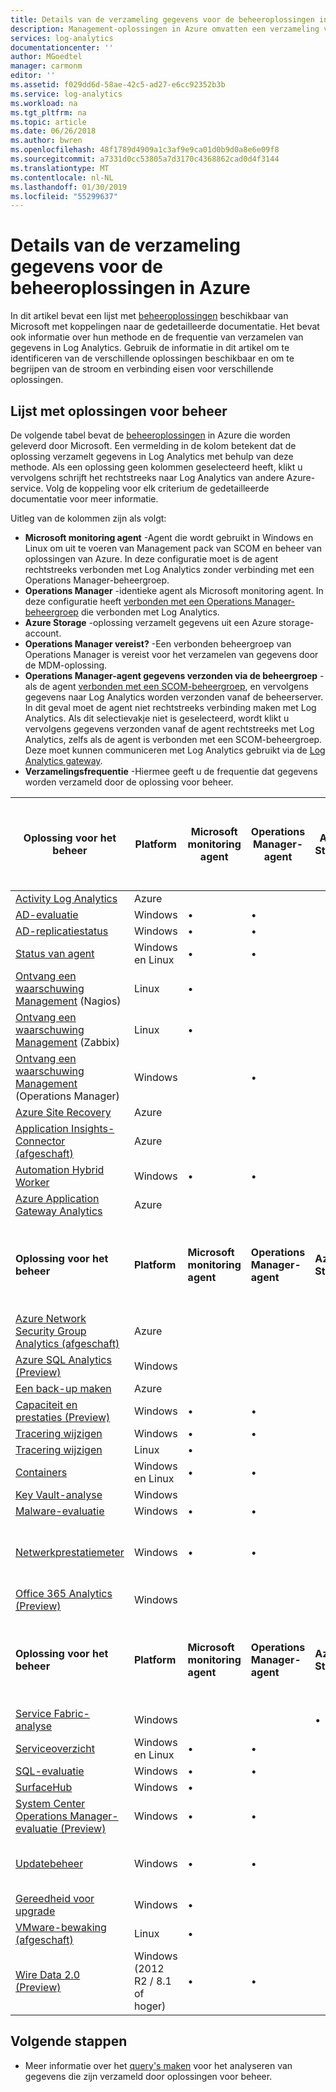 ```yaml
---
title: Details van de verzameling gegevens voor de beheeroplossingen in Azure | Microsoft Docs
description: Management-oplossingen in Azure omvatten een verzameling van logica, visualisatie en gegevensverzameling gegevensverzamelingsregels waarmee metrische gegevens gedraaid rondom een specifiek probleemgebied.  In dit artikel bevat een lijst van beschikbare oplossingen van Microsoft en informatie over hun methode en de frequentie van verzamelen van gegevens.
services: log-analytics
documentationcenter: ''
author: MGoedtel
manager: carmonm
editor: ''
ms.assetid: f029dd6d-58ae-42c5-ad27-e6cc92352b3b
ms.service: log-analytics
ms.workload: na
ms.tgt_pltfrm: na
ms.topic: article
ms.date: 06/26/2018
ms.author: bwren
ms.openlocfilehash: 48f1789d4909a1c3af9e9ca01d0b9d0a8e6e09f8
ms.sourcegitcommit: a7331d0cc53805a7d3170c4368862cad0d4f3144
ms.translationtype: MT
ms.contentlocale: nl-NL
ms.lasthandoff: 01/30/2019
ms.locfileid: "55299637"
---
```

# <a name="data-collection-details-for-management-solutions-in-azure"></a>Details van de verzameling gegevens voor de beheeroplossingen in Azure
In dit artikel bevat een lijst met [beheeroplossingen](solutions.md) beschikbaar van Microsoft met koppelingen naar de gedetailleerde documentatie.  Het bevat ook informatie over hun methode en de frequentie van verzamelen van gegevens in Log Analytics.  Gebruik de informatie in dit artikel om te identificeren van de verschillende oplossingen beschikbaar en om te begrijpen van de stroom en verbinding eisen voor verschillende oplossingen. 

## <a name="list-of-management-solutions"></a>Lijst met oplossingen voor beheer

De volgende tabel bevat de [beheeroplossingen](solutions.md) in Azure die worden geleverd door Microsoft. Een vermelding in de kolom betekent dat de oplossing verzamelt gegevens in Log Analytics met behulp van deze methode.  Als een oplossing geen kolommen geselecteerd heeft, klikt u vervolgens schrijft het rechtstreeks naar Log Analytics van andere Azure-service. Volg de koppeling voor elk criterium de gedetailleerde documentatie voor meer informatie.

Uitleg van de kolommen zijn als volgt:

- **Microsoft monitoring agent** -Agent die wordt gebruikt in Windows en Linux om uit te voeren van Management pack van SCOM en beheer van oplossingen van Azure. In deze configuratie moet is de agent rechtstreeks verbonden met Log Analytics zonder verbinding met een Operations Manager-beheergroep. 
- **Operations Manager** -identieke agent als Microsoft monitoring agent. In deze configuratie heeft [verbonden met een Operations Manager-beheergroep](../../azure-monitor/platform/om-agents.md) die verbonden met Log Analytics. 
-  **Azure Storage** -oplossing verzamelt gegevens uit een Azure storage-account. 
- **Operations Manager vereist?** -Een verbonden beheergroep van Operations Manager is vereist voor het verzamelen van gegevens door de MDM-oplossing. 
- **Operations Manager-agent gegevens verzonden via de beheergroep** - als de agent [verbonden met een SCOM-beheergroep](../../azure-monitor/platform/om-agents.md), en vervolgens gegevens naar Log Analytics worden verzonden vanaf de beheerserver. In dit geval moet de agent niet rechtstreeks verbinding maken met Log Analytics. Als dit selectievakje niet is geselecteerd, wordt klikt u vervolgens gegevens verzonden vanaf de agent rechtstreeks met Log Analytics, zelfs als de agent is verbonden met een SCOM-beheergroep. Deze moet kunnen communiceren met Log Analytics gebruikt via de [Log Analytics gateway](../../azure-monitor/platform/gateway.md).
- **Verzamelingsfrequentie** -Hiermee geeft u de frequentie dat gegevens worden verzameld door de oplossing voor beheer. 



| **Oplossing voor het beheer** | **Platform** | **Microsoft monitoring agent** | **Operations Manager-agent** | **Azure Storage** | **Operations Manager vereist?** | **Operations Manager-agent gegevens verzonden via de beheergroep** | **Verzamelingsfrequentie** |
| --- | --- | --- | --- | --- | --- | --- | --- |
| [Activity Log Analytics](../../azure-monitor/platform/collect-activity-logs.md) | Azure | | | | | | op de melding |
| [AD-evaluatie](../../azure-monitor/insights/ad-assessment.md) |Windows |&#8226; |&#8226; | | |&#8226; |7 dagen |
| [AD-replicatiestatus](../../azure-monitor/insights/ad-replication-status.md) |Windows |&#8226; |&#8226; | | |&#8226; |5 dagen |
| [Status van agent](solution-agenthealth.md) | Windows en Linux | &#8226; | &#8226; | | | &#8226; | 1 minuut |
| [Ontvang een waarschuwing Management](../../azure-monitor/platform/alert-management-solution.md) (Nagios) |Linux |&#8226; | | | | |bij ontvangst |
| [Ontvang een waarschuwing Management](../../azure-monitor/platform/alert-management-solution.md) (Zabbix) |Linux |&#8226; | | | | |1 minuut |
| [Ontvang een waarschuwing Management](../../azure-monitor/platform/alert-management-solution.md) (Operations Manager) |Windows | |&#8226; | |&#8226; |&#8226; |3 minuten |
| [Azure Site Recovery](../../site-recovery/site-recovery-overview.md) | Azure | | | | | | N.v.t. |
| [Application Insights-Connector (afgeschaft)](../../azure-monitor/platform/app-insights-connector.md) | Azure | | | |  |  | op de melding |
| [Automation Hybrid Worker](../../automation/automation-hybrid-runbook-worker.md) | Windows | &#8226; | &#8226; |  |  |  | N.v.t. |
| [Azure Application Gateway Analytics](../../azure-monitor/insights/azure-networking-analytics.md) | Azure |  |  |  |  |  | op de melding |
| **Oplossing voor het beheer** | **Platform** | **Microsoft monitoring agent** | **Operations Manager-agent** | **Azure Storage** | **Operations Manager vereist?** | **Operations Manager-agent gegevens verzonden via de beheergroep** | **Verzamelingsfrequentie** |
| [Azure Network Security Group Analytics (afgeschaft)](../../azure-monitor/insights/azure-networking-analytics.md) | Azure |  |  |  |  |  | op de melding |
| [Azure SQL Analytics (Preview)](../../azure-monitor/insights/azure-sql.md) | Windows | | | | | | 1 minuut |
| [Een back-up maken](https://azure.microsoft.com/resources/templates/101-backup-oms-monitoring/) | Azure |  |  |  |  |  | op de melding |
| [Capaciteit en prestaties (Preview)](../../azure-monitor/insights/capacity-performance.md) |Windows |&#8226; |&#8226; | | |&#8226; |bij ontvangst |
| [Tracering wijzigen](../../automation/automation-change-tracking.md) |Windows |&#8226; |&#8226; | | |&#8226; |elk uur |
| [Tracering wijzigen](../../automation/automation-change-tracking.md) |Linux |&#8226; | | | | |elk uur |
| [Containers](../../azure-monitor/insights/containers.md) | Windows en Linux | &#8226; | &#8226; |  |  |  | 3 minuten |
| [Key Vault-analyse](../../azure-monitor/insights/azure-key-vault.md) |Windows | | | | | |op de melding |
| [Malware-evaluatie](../../security-center/security-center-install-endpoint-protection.md) |Windows |&#8226; |&#8226; | | |&#8226; |elk uur |
| [Netwerkprestatiemeter](../../azure-monitor/insights/network-performance-monitor.md) | Windows | &#8226; | &#8226; |  |  |  | Aantal-TCP-handshakes om de vijf seconden, gegevens verzonden om de 3 minuten |
| [Office 365 Analytics (Preview)](solution-office-365.md) |Windows | | | | | |op de melding |
| **Oplossing voor het beheer** | **Platform** | **Microsoft monitoring agent** | **Operations Manager-agent** | **Azure Storage** | **Operations Manager vereist?** | **Operations Manager-agent gegevens verzonden via de beheergroep** | **Verzamelingsfrequentie** |
| [Service Fabric-analyse](../../service-fabric/service-fabric-diagnostics-oms-setup.md) |Windows | | |&#8226; | | |5 minuten |
| [Serviceoverzicht](../../azure-monitor/insights/service-map.md) | Windows en Linux | &#8226; | &#8226; |  |  |  | 15 seconden |
| [SQL-evaluatie](../../azure-monitor/insights/sql-assessment.md) |Windows |&#8226; |&#8226; | | |&#8226; |7 dagen |
| [SurfaceHub](../../azure-monitor/insights/surface-hubs.md) |Windows |&#8226; | | | | |bij ontvangst |
| [System Center Operations Manager-evaluatie (Preview)](../../azure-monitor/insights/scom-assessment.md) | Windows | &#8226; | &#8226; |  |  | &#8226; | zeven dagen |
| [Updatebeheer](../../automation/automation-update-management.md) | Windows |&#8226; |&#8226; | | |&#8226; |ten minste 2 keer per dag en 15 minuten na de installatie van een update |
| [Gereedheid voor upgrade](https://docs.microsoft.com/windows/deployment/upgrade/upgrade-readiness-get-started) | Windows | &#8226; |  |  |  |  | 2 dagen |
| [VMware-bewaking (afgeschaft)](../../azure-monitor/insights/vmware.md) | Linux | &#8226; |  |  |  |  | 3 minuten |
| [Wire Data 2.0 (Preview)](../../azure-monitor/insights/wire-data.md) |Windows (2012 R2 / 8.1 of hoger) |&#8226; |&#8226; | | | | 1 minuut |




## <a name="next-steps"></a>Volgende stappen
* Meer informatie over het [query's maken](../../azure-monitor/log-query/log-query-overview.md) voor het analyseren van gegevens die zijn verzameld door oplossingen voor beheer.
